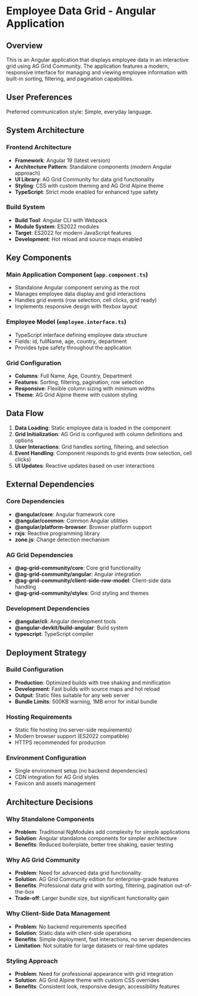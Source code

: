# Employee Data Grid - Angular Application

## Overview

This is an Angular application that displays employee data in an interactive grid using AG Grid Community. The application features a modern, responsive interface for managing and viewing employee information with built-in sorting, filtering, and pagination capabilities.

## User Preferences

Preferred communication style: Simple, everyday language.

## System Architecture

### Frontend Architecture
- **Framework**: Angular 19 (latest version)
- **Architecture Pattern**: Standalone components (modern Angular approach)
- **UI Library**: AG Grid Community for data grid functionality
- **Styling**: CSS with custom theming and AG Grid Alpine theme
- **TypeScript**: Strict mode enabled for enhanced type safety

### Build System
- **Build Tool**: Angular CLI with Webpack
- **Module System**: ES2022 modules
- **Target**: ES2022 for modern JavaScript features
- **Development**: Hot reload and source maps enabled

## Key Components

### Main Application Component (`app.component.ts`)
- Standalone Angular component serving as the root
- Manages employee data display and grid interactions
- Handles grid events (row selection, cell clicks, grid ready)
- Implements responsive design with flexbox layout

### Employee Model (`employee.interface.ts`)
- TypeScript interface defining employee data structure
- Fields: id, fullName, age, country, department
- Provides type safety throughout the application

### Grid Configuration
- **Columns**: Full Name, Age, Country, Department
- **Features**: Sorting, filtering, pagination, row selection
- **Responsive**: Flexible column sizing with minimum widths
- **Theme**: AG Grid Alpine theme with custom styling

## Data Flow

1. **Data Loading**: Static employee data is loaded in the component
2. **Grid Initialization**: AG Grid is configured with column definitions and options
3. **User Interactions**: Grid handles sorting, filtering, and selection
4. **Event Handling**: Component responds to grid events (row selection, cell clicks)
5. **UI Updates**: Reactive updates based on user interactions

## External Dependencies

### Core Dependencies
- **@angular/core**: Angular framework core
- **@angular/common**: Common Angular utilities
- **@angular/platform-browser**: Browser platform support
- **rxjs**: Reactive programming library
- **zone.js**: Change detection mechanism

### AG Grid Dependencies
- **@ag-grid-community/core**: Core grid functionality
- **@ag-grid-community/angular**: Angular integration
- **@ag-grid-community/client-side-row-model**: Client-side data handling
- **@ag-grid-community/styles**: Grid styling and themes

### Development Dependencies
- **@angular/cli**: Angular development tools
- **@angular-devkit/build-angular**: Build system
- **typescript**: TypeScript compiler

## Deployment Strategy

### Build Configuration
- **Production**: Optimized builds with tree shaking and minification
- **Development**: Fast builds with source maps and hot reload
- **Output**: Static files suitable for any web server
- **Bundle Limits**: 500KB warning, 1MB error for initial bundle

### Hosting Requirements
- Static file hosting (no server-side requirements)
- Modern browser support (ES2022 compatible)
- HTTPS recommended for production

### Environment Configuration
- Single environment setup (no backend dependencies)
- CDN integration for AG Grid styles
- Favicon and assets management

## Architecture Decisions

### Why Standalone Components
- **Problem**: Traditional NgModules add complexity for simple applications
- **Solution**: Angular standalone components for simpler architecture
- **Benefits**: Reduced boilerplate, better tree shaking, easier testing

### Why AG Grid Community
- **Problem**: Need for advanced data grid functionality
- **Solution**: AG Grid Community edition for enterprise-grade features
- **Benefits**: Professional data grid with sorting, filtering, pagination out-of-the-box
- **Trade-off**: Larger bundle size, but significant functionality gain

### Why Client-Side Data Management
- **Problem**: No backend requirements specified
- **Solution**: Static data with client-side operations
- **Benefits**: Simple deployment, fast interactions, no server dependencies
- **Limitation**: Not suitable for large datasets or real-time updates

### Styling Approach
- **Problem**: Need for professional appearance with grid integration
- **Solution**: AG Grid Alpine theme with custom CSS overrides
- **Benefits**: Consistent look, responsive design, accessibility features